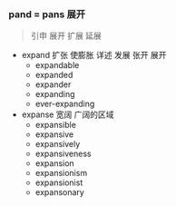 ### pand = pans 展开

> 引申 展开 扩展 延展

- expand 扩张 使膨胀 详述  发展 张开 展开
	- expandable
	- expanded
	- expander
	- expanding
	- ever-expanding
- expanse 宽阔 广阔的区域
	- expansible
	- expansive
	- expansively
	- expansiveness
	- expansion
	- expansionism
	- expansionist
	- expansonary


